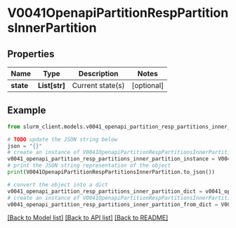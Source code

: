 # V0041OpenapiPartitionRespPartitionsInnerPartition


## Properties

Name | Type | Description | Notes
------------ | ------------- | ------------- | -------------
**state** | **List[str]** | Current state(s) | [optional] 

## Example

```python
from slurm_client.models.v0041_openapi_partition_resp_partitions_inner_partition import V0041OpenapiPartitionRespPartitionsInnerPartition

# TODO update the JSON string below
json = "{}"
# create an instance of V0041OpenapiPartitionRespPartitionsInnerPartition from a JSON string
v0041_openapi_partition_resp_partitions_inner_partition_instance = V0041OpenapiPartitionRespPartitionsInnerPartition.from_json(json)
# print the JSON string representation of the object
print(V0041OpenapiPartitionRespPartitionsInnerPartition.to_json())

# convert the object into a dict
v0041_openapi_partition_resp_partitions_inner_partition_dict = v0041_openapi_partition_resp_partitions_inner_partition_instance.to_dict()
# create an instance of V0041OpenapiPartitionRespPartitionsInnerPartition from a dict
v0041_openapi_partition_resp_partitions_inner_partition_from_dict = V0041OpenapiPartitionRespPartitionsInnerPartition.from_dict(v0041_openapi_partition_resp_partitions_inner_partition_dict)
```
[[Back to Model list]](../README.md#documentation-for-models) [[Back to API list]](../README.md#documentation-for-api-endpoints) [[Back to README]](../README.md)


